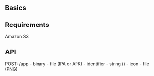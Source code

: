 Basics
-------------


Requirements
------------

Amazon S3


API
-----

POST: /app
	- binary - file (IPA or APK)
	- identifier - string ()
	- icon - file (PNG)